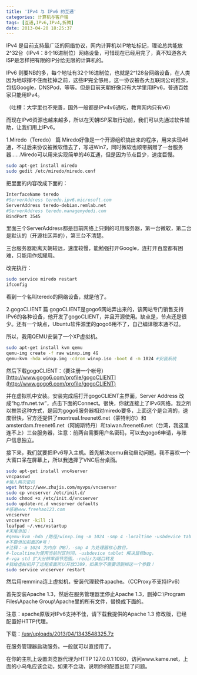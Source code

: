 ```yaml
---
title: 'IPv4 与 IPv6 的互通'
categories: 计算机与客户端
tags: [互通,IPv6,IPv4,折腾]
date: 2013-04-20 18:25:37
---
```

IPv4 是目前支持最广泛的网络协议，网内计算机以IP地址标记，理论总共能放2^32台（IPv4：8个16进制位）网络设备，可惜现在已经用完了，真不知道各大ISP是怎样把有限的IP分给无限的计算机的。

IPv6 则要NB的多，每个地址有32个16进制位，也就是2^128台网络设备，在人类因为地球撑不住而挂掉之前，这些IP完全够用。这一协议被各大互联网公司推崇，包括Google，DNSPod，等等。但是目前天朝好像只有大学里用IPv6，普通百姓家只能用IPv4。

（吐槽：大学里也不完善，国外一般都是IPv4v6通吃，教育网内只有v6）

而现在IPv6资源也越来越多，所以在天朝ISP采取行动前，我们可以先通过软件辅助，让我们用上IPv6。

1.Miredo（Teredo） 篇
Miredo好像是一个开源组织搞出来的程序，用来实现46通，不过后来协议被微软借去了，写进Win7，同时微软也顺带捐赠了一台服务器……Miredo可以用来实现简单的46互通，但是因为节点巨少，速度巨慢。

```bash
sudo apt-get install miredo
sudo gedit /etc/miredo/miredo.conf
```

把里面的内容改成下面的：

```bash
InterfaceName teredo
#ServerAddress teredo.ipv6.microsoft.com
ServerAddress teredo-debian.remlab.net
#ServerAddress teredo.managemydedi.com
BindPort 3545
```

里面三个ServerAddress都是目前网络上只剩的可用服务器，第一台微软，第二台是默认的（开源社区弄的），第三台不清楚。

三台服务器距离天朝较远，速度较慢，能勉强打开Google，连打开百度都有困难，只能用作炫耀用。

改完执行：

```bash
sudo service miredo restart
ifconfig
```

看到一个名叫teredo的网络设备，就是他了。

2.gogoCLIENT 篇
gogoCLIENT是gogo6网站弄出来的，该网站专门销售支持IPv6的各种设备，他开发了gogoCLIENT，并且开源使用。缺点是，节点还是很少。还有一个缺点，Ubuntu软件源里的gogo6用不了，自己编译根本通不过。

所以，我用QEMU安装了一个XP虚拟机。

```bash
sudo apt-get install kvm qemu
qemu-img create -f raw winxp.img 4G
qemu-kvm -hda winxp.img -cdrom winxp.iso -boot d -m 1024 #安装系统
```

然后下载gogoCLIENT：（要注册一个帐号）[http://www.gogo6.com/profile/gogoCLIENT](http://www.gogo6.com/profile/gogoCLIENT)

并在虚拟机中安装。安装完成后打开gogoCLIENT主界面，Server Address 改成“hg.tfn.net.tw”，点击下面的Connect。很快，你就连接上了IPv6网络。我之所以推崇这种方式，是因为gogo6服务器相对miredo要多，上面这个是台湾的，速度很快，官方还提供了montreal.freenet6.net（蒙特利尔）和amsterdam.freenet6.net（阿姆斯特丹）和taiwan.freenet6.net（台湾，我这里连不上）三台服务器，注意：前两台需要用户名密码，可以去gogo6申请，与账户信息独立。

接下来，我们就要把IPv6导入主机。首先解决qemu自动启动问题。我不喜欢一个大窗口呆在屏幕上，所以我选择了VNC后台桌面。

```bash
sudo apt-get install vnc4server
vncpasswd
#输入两次密码
wget http://www.zhujis.com/myvps/vncserver
sudo cp vncserver /etc/init.d/
sudo chmod +x /etc/init.d/vncserver
sudo update-rc.d vncserver defaults
#感谢www.freehao123.com
vncserver
vncserver -kill :1
leafpad ~/.vnc/xstartup
#末尾添加：
#qemu-kvm -hda /路径/winxp.img -m 1024 -smp 4 -localtime -usbdevice tablet -vga std -redir tcp:3389::3389 -redir tcp:1080::1080 &
#不要添加前面的#号！
#注释：-m 1024 为内存（MB），-smp 4 为处理器核心数目，
#-localtime为使用当前时区时间，-usbdevice tablet 解决鼠标bug，
#-vga std 扩大分辨率调节范围，-redir为端口转发
#我给虚拟机开了远程桌面所以开放3389，如果你不需要请删掉这一个参数！
sudo service vncserver restart
```

然后用remmina连上虚拟机，安装代理软件apache。（CCProxy不支持IPv6）

首先安装Apache 1.3，然后在服务管理器里停止Apache 1.3，删掉C:\Program Files\Apache Group\Apache里的所有文件，替换成下面的。

注意：apache原版对IPv6支持不佳，请下载我提供的Apache 1.3 修改版，已经配置好HTTP代理。

下载：[/usr/uploads/2013/04/1343548325.7z](/usr/uploads/2013/04/1343548325.7z)

在服务管理器启动服务。一般就可以直接用了。

在你的主机上设置浏览器代理为HTTP 127.0.0.1:1080，访问www.kame.net，上面的小乌龟应该会动，如果不会动，说明你的配置出现了问题。
